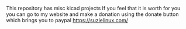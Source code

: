 This repository has misc kicad projects
If you feel that it is worth for you you can go to my website and make a donation using the donate button which brings you to paypal
https://suzielinux.com/
